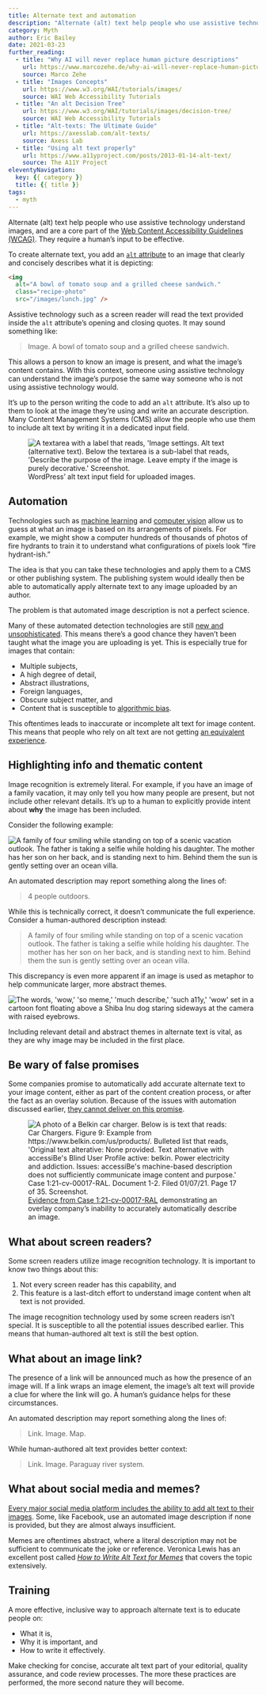 ```yaml
---
title: Alternate text and automation
description: "Alternate (alt) text help people who use assistive technology understand images, and are a core part of the Web Content Accessibility Guidelines (WCAG). They require a human’s input to be effective."
category: Myth
author: Eric Bailey
date: 2021-03-23
further_reading:
  - title: "Why AI will never replace human picture descriptions"
    url: https://www.marcozehe.de/why-ai-will-never-replace-human-picture-descriptions/
    source: Marco Zehe
  - title: "Images Concepts"
    url: https://www.w3.org/WAI/tutorials/images/
    source: WAI Web Accessibility Tutorials
  - title: "An alt Decision Tree"
    url: https://www.w3.org/WAI/tutorials/images/decision-tree/
    source: WAI Web Accessibility Tutorials
  - title: "Alt-texts: The Ultimate Guide"
    url: https://axesslab.com/alt-texts/
    source: Axess Lab
  - title: "Using alt text properly"
    url: https://www.a11yproject.com/posts/2013-01-14-alt-text/
    source: The A11Y Project
eleventyNavigation:
  key: {{ category }}
  title: {{ title }}
tags:
  - myth
---
```


Alternate (<abbr>alt</abbr>) text help people who use assistive technology understand images, and are a core part of the [Web Content Accessibility Guidelines (WCAG)](https://www.w3.org/WAI/WCAG21/Understanding/non-text-content.html). They require a human’s input to be effective.

To create alternate text, you add an [`alt` attribute](https://developer.mozilla.org/en-US/docs/Web/HTML/Element/img#attr-alt) to an image that clearly and concisely describes what it is depicting:

```html
<img
  alt="A bowl of tomato soup and a grilled cheese sandwich."
  class="recipe-photo"
  src="/images/lunch.jpg" />
```

Assistive technology such as a screen reader will read the text provided inside the `alt` attribute’s opening and closing quotes. It may sound something like:

> Image. A bowl of tomato soup and a grilled cheese sandwich.

This allows a person to know an image is present, and what the image’s content contains. With this context, someone using assistive technology can understand the image’s purpose the same way someone who is not using assistive technology would.

It’s up to the person writing the code to add an `alt` attribute. It’s also up to them to look at the image they’re using and write an accurate description. Many Content Management Systems (CMS) allow the people who use them to include alt text by writing it in a dedicated input field.

<figure role="figure" aria-label="WordPress’ alt text input field for uploaded images.">
	<img alt="A textarea with a label that reads, 'Image settings. Alt text (alternative text). Below the textarea is a sub-label that reads, 'Describe the purpose of the image. Leave empty if the image is purely decorative.' Screenshot." src="/img/posts/2021-03-23-myth-alternate-text-can-be-automated/wordpress-alt-field.png" />
	<figcaption>WordPress’ alt text input field for uploaded images.</figcaption>
</figure>

## Automation

Technologies such as [machine learning](https://en.m.wikipedia.org/wiki/Machine_learning) and [computer vision](https://en.m.wikipedia.org/wiki/Computer_vision) allow us to guess at what an image is based on its arrangements of pixels. For example, we might show a computer hundreds of thousands of photos of fire hydrants to train it to understand what configurations of pixels look “fire hydrant-ish.”

The idea is that you can take these technologies and apply them to a CMS or other publishing system. The publishing system would ideally then be able to automatically apply alternate text to any image uploaded by an author.

The problem is that automated image description is not a perfect science.

Many of these automated detection technologies are still [new and unsophisticated](https://www.theregister.com/2021/03/05/openai_writing_attack/). This means there’s a good chance they haven’t been taught what the image you are uploading is yet. This is especially true for images that contain:

- Multiple subjects,
- A high degree of detail,
- Abstract illustrations,
- Foreign languages,
- Obscure subject matter, and
- Content that is susceptible to [algorithmic bias](https://www.theverge.com/2019/12/20/21031255/facial-recognition-algorithm-bias-gender-race-age-federal-nest-investigation-analysis-amazon).

This oftentimes leads to inaccurate or incomplete alt text for image content. This means that people who rely on alt text are not getting [an equivalent experience](https://www.smashingmagazine.com/2020/05/equivalent-experiences-part1/).


## Highlighting info and thematic content

Image recognition is extremely literal. For example, if you have an image of a family vacation, it may only tell you how many people are present, but not include other relevant details. It’s up to a human to explicitly provide intent about **why** the image has been included.

Consider the following example:

<img alt="A family of four smiling while standing on top of a scenic vacation outlook. The father is taking a selfie while holding his daughter. The mother has her son on her back, and is standing next to him. Behind them the sun is gently setting over an ocean villa." src="/img/posts/2021-03-23-myth-alternate-text-can-be-automated/vacation-photo.jpg" />

An automated description may report something along the lines of:

> 4 people outdoors.

While this is technically correct, it doesn’t communicate the full experience. Consider a human-authored description instead:

> A family of four smiling while standing on top of a scenic vacation outlook. The father is taking a selfie while holding his daughter. The mother has her son on her back, and is standing next to him. Behind them the sun is gently setting over an ocean villa.

This discrepancy is even more apparent if an image is used as metaphor to help communicate larger, more abstract themes.

<img alt="The words, 'wow,' 'so meme,' 'much describe,' 'such a11y,' 'wow' set in a cartoon font floating above a Shiba Inu dog staring sideways at the camera with raised eyebrows." src="/img/posts/2021-03-23-myth-alternate-text-can-be-automated/doge.png" />

Including relevant detail and abstract themes in alternate text is vital, as they are why image may be included in the first place.


## Be wary of false promises

Some companies promise to automatically add accurate alternate text to your image content, either as part of the content creation process, or after the fact as an overlay solution. Because of the issues with automation discussed earlier, [they cannot deliver on this promise](https://www.a11yproject.com/posts/2021-03-08-should-i-use-an-accessibility-overlay/).

<figure role="figure" aria-label="Evidence from case Case 1:21-cv-00017-RAL demonstrating an overlay company’s inability to accurately automatically describe an image.">
	<img alt="A photo of a Belkin car charger. Below is is text that reads: Car Chargers. Figure 9: Example from https://www.belkin.com/us/products/. Bulleted list that reads, 'Original text alterative: None provided. Text alternative with accessiBe's Blind User Profile active: belkin. Power electricity and addiction. Issues: accessiBe's machine-based description does not sufficiently communicate image content and purpose.' Case 1:21-cv-00017-RAL. Document 1-2. Filed 01/07/21. Page 17 of 35. Screenshot." src="/img/posts/2021-03-23-myth-alternate-text-can-be-automated/accessibe.png" />
	<figcaption><a href="https://www.scribd.com/document/490740167/Exhibit-A-for-21-cv-00017">Evidence from Case 1:21-cv-00017-RAL</a> demonstrating an overlay company’s inability to accurately automatically describe an image.</figcaption>
</figure>

## What about screen readers?

Some screen readers utilize image recognition technology. It is important to know two things about this:

1. Not every screen reader has this capability, and
1. This feature is a last-ditch effort to understand image content when alt text is not provided.

The image recognition technology used by some screen readers isn’t special. It is susceptible to all the potential issues described earlier. This means that human-authored alt text is still the best option.


## What about an image link?

The presence of a link will be announced much as how the presence of an image will. If a link wraps an image element, the image’s alt text will provide a clue for where the link will go. A human’s guidance helps for these circumstances.

An automated description may report something along the lines of:

> Link. Image. Map.

While human-authored alt text provides better context:

> Link. Image. Paraguay river system.


## What about social media and memes?

[Every major social media platform includes the ability to add alt text to their images](https://blog.hootsuite.com/inclusive-design-social-media/). Some, like Facebook, use an automated image description if none is provided, but they are almost always insufficient.

Memes are oftentimes abstract, where a literal description may not be sufficient to communicate the joke or reference. Veronica Lewis has an excellent post called [<cite>How to Write Alt Text for Memes</cite>](https://veroniiiica.com/2018/11/29/how-to-write-alt-text-for-memes/) that covers the topic extensively.


## Training

A more effective, inclusive way to approach alternate text is to educate people on:

- What it is,
- Why it is important, and
- How to write it effectively.

Make checking for concise, accurate alt text part of your editorial, quality assurance, and code review processes. The more these practices are performed, the more second nature they will become.
